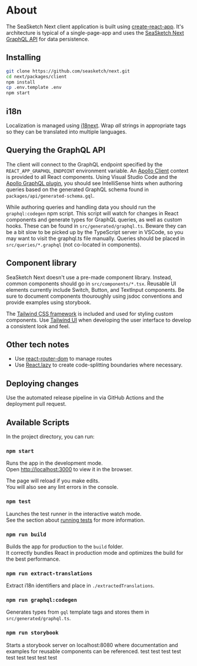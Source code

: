 # About

The SeaSketch Next client application is built using [create-react-app](https://create-react-app.dev/). It's architecture is typical of a single-page-app and uses the [SeaSketch Next GraphQL API](https://github.com/seasketch/next/tree/master/packages/api) for data persistence.

## Installing

```sh
git clone https://github.com/seasketch/next.git
cd next/packages/client
npm install
cp .env.template .env
npm start
```

## i18n

Localization is managed using [i18next](https://react.i18next.com/). Wrap _all_ strings in appropriate tags so they can be translated into multiple languages.

## Querying the GraphQL API

The client will connect to the GraphQL endpoint specified by the `REACT_APP_GRAPHQL_ENDPOINT` environment variable. An [Apollo Client](https://www.apollographql.com/docs/react/) context is provided to all React components. Using Visual Studio Code and the [Apollo GraphQL plugin](https://marketplace.visualstudio.com/items?itemName=apollographql.vscode-apollo), you should see IntelliSense hints when authoring queries based on the generated GraphQL schema found in `packages/api/generated-schema.gql`.

While authoring queries and handling data you should run the `graphql:codegen` npm script. This script will watch for changes in React components and generate types for GraphQL queries, as well as custom hooks. These can be found in `src/generated/graphql.ts`. Beware they can be a bit slow to be picked up by the TypeScript server in VSCode, so you may want to visit the graphql.ts file manually. Queries should be placed in `src/queries/*.graphql` (not co-located in components).

## Component library

SeaSketch Next doesn't use a pre-made component library. Instead, common components should go in `src/components/*.tsx`. Reusable UI elements currently include Switch, Button, and TextInput components. Be sure to document components thouroughly using jsdoc conventions and provide examples using storybook.

The [Tailwind CSS framework](https://tailwindcss.com) is included and used for styling custom components. Use [Tailwind UI](https://tailwindui.com/components) when developing the user interface to develop a consistent look and feel.

## Other tech notes

- Use [react-router-dom](https://reactrouter.com/web/guides/quick-start) to manage routes
- Use [React.lazy](https://reactjs.org/docs/code-splitting.html#reactlazy) to create code-splitting boundaries where necessary.

## Deploying changes

Use the automated release pipeline in via GitHub Actions and the deployment pull request.

## Available Scripts

In the project directory, you can run:

### `npm start`

Runs the app in the development mode.<br />
Open [http://localhost:3000](http://localhost:3000) to view it in the browser.

The page will reload if you make edits.<br />
You will also see any lint errors in the console.

### `npm test`

Launches the test runner in the interactive watch mode.<br />
See the section about [running tests](https://facebook.github.io/create-react-app/docs/running-tests) for more information.

### `npm run build`

Builds the app for production to the `build` folder.<br />
It correctly bundles React in production mode and optimizes the build for the best performance.

### `npm run extract-translations`

Extract i18n identifiers and place in `./extractedTranslations`.

### `npm run graphql:codegen`

Generates types from `gql` template tags and stores them in `src/generated/graphql.ts`.

### `npm run storybook`

Starts a storybook server on localhost:8080 where documentation and examples for reusable components can be referenced.
test
test
test
test
test
test
test
test
test
